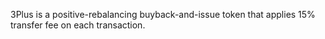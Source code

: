 3Plus is a positive-rebalancing buyback-and-issue token that applies 15% transfer fee on each transaction.
